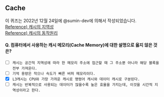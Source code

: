 ## Cache

이 퀴즈는 2022년 12월 24일에 @sumin-dev에 의해서 작성되었습니다.  
[Reference) 캐시의 지역성](https://github.com/monthly-cs/2022-11/blob/main/%EC%BA%90%EC%8B%9C/1.%20%EC%BA%90%EC%8B%9C%EC%9D%98%20%EC%A7%80%EC%97%AD%EC%84%B1.md)  
[Reference) 캐시의 동작원리](https://github.com/monthly-cs/2022-11/blob/main/%EC%BA%90%EC%8B%9C/2.%20%EC%BA%90%EC%8B%9C%EC%9D%98%20%EB%8F%99%EC%9E%91%20%EC%9B%90%EB%A6%AC.md)



#### Q. 컴퓨터에서 사용하는 캐시 메모리(Cache Memory)에 대한 설명으로 옳지 않은 것은?

- [ ] `캐시는 공간적 지역성에 따라 한 메모리 주소에 접근할 때 그 주소뿐 아니라 해당 블록을 전부 가져온다.`
- [ ] `기억 용량은 작으나 속도가 빠른 버퍼 메모리이다.`
- [X] `L3캐시는 CPU와 가장 가까운 캐시로 명령어 캐시와 데이터 캐시로 구분된다.`
- [ ] `캐시는 반복적으로 사용되는 데이터가 많을수록 높은 효율을 가지는데, 이것을 시간적 지역성이라고 한다.`
